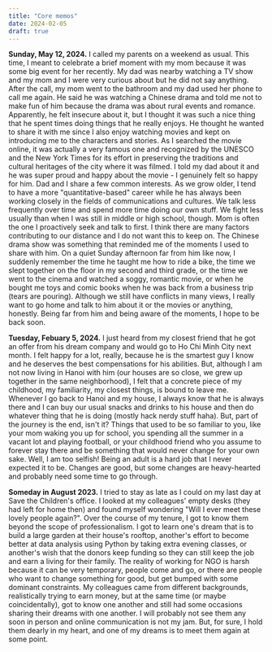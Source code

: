 ```yaml
---
title: "Core memos"
date: 2024-02-05
draft: true
---
```


**Sunday, May 12, 2024.**
I called my parents on a weekend as usual. This time, I meant to celebrate a brief moment with my mom because it was some big event for her recently. My dad was nearby watching a TV show and my mom and I were very curious about but he did not say anything. After the call, my mom went to the bathroom and my dad used her phone to call me again. He said he was watching a Chinese drama and told me not to make fun of him because the drama was about rural events and romance. Apparently, he felt insecure about it, but I thought it was such a nice thing that he spent times doing things that he really enjoys. He thought he wanted to share it with me since I also enjoy watching movies and kept on introducing me to the characters and stories. As I searched the movie online, it was actually a very famous one and recognized by the UNESCO and the New York Times for its effort in preserving the traditions and cultural heritages of the city where it was filmed. I told my dad about it and he was super proud and happy about the movie - I genuinely felt so happy for him. Dad and I share a few common interests. As we grow older, I tend to have a more "quantitative-based" career while he has always been working closely in the fields of communications and cultures. We talk less frequently over time and spend more time doing our own stuff. We fight less usually than when I was still in middle or high school, though. Mom is often the one I proactively seek and talk to first. I think there are many factors contributing to our distance and I do not want this to keep on. The Chinese drama show was something that reminded me of the moments I used to share with him. On a quiet Sunday afternoon far from him like now, I suddenly remember the time he taught me how to ride a bike, the time we slept together on the floor in my second and third grade, or the time we went to the cinema and watched a soggy, romantic movie, or when he bought me toys and comic books when he was back from a business trip (tears are pouring). Although we still have conflicts in many views, I really want to go home and talk to him about it or the movies or anything, honestly. Being far from him and being aware of the moments, I hope to be back soon.

**Tuesday, Febuary 5, 2024.**
I just heard from my closest friend that he got an offer from his dream company and would go to Ho Chi Minh City next month. I felt happy for a lot, really, because he is the smartest guy I know and he deserves the best compensations for his abilities. But, although I am not now living in Hanoi with him (our houses are so close, we grew up together in the same neighborhood), I felt that a concrete piece of my childhood, my familiarity, my closest things, is bound to leave me. Whenever I go back to Hanoi and my house, I always know that he is always there and I can buy our usual snacks and drinks to his house and then do whatever thing that he is doing (mostly hack nerdy stuff haha). But, part of the journey is the end, isn't it? Things that used to be so familiar to you, like your mom waking you up for school, you spending all the summer in a vacant lot and playing football, or your childhood friend who you assume to forever stay there and be something that would never change for your own sake. Well, I am too selfish! Being an adult is a hard job that I never expected it to be. Changes are good, but some changes are heavy-hearted and probably need some time to go through. 

**Someday in August 2023.** 
I tried to stay as late as I could on my last day at Save the Children's office. I looked at my colleagues' empty desks (they had left for home then) and found myself wondering "Will I ever meet these lovely people again?". Over the course of my tenure, I got to know them beyond the scope of professionalism. I got to learn one's dream that is to build a large garden at their house's rooftop, another's effort to become better at data analysis using Python by taking extra evening classes, or another's wish that the donors keep funding so they can still keep the job and earn a living for their family. The reality of working for NGO is harsh because it can be very temporary, people come and go, or there are people who want to change something for good, but get bumped with some dominant constraints. My colleagues came from different backgrounds, realistically trying to earn money, but at the same time (or maybe coincidentally), got to know one another and still had some occasions sharing their dreams with one another. I will probably not see them any soon in person and online communication is not my jam. But, for sure, I hold them dearly in my heart, and one of my dreams is to meet them again at some point.